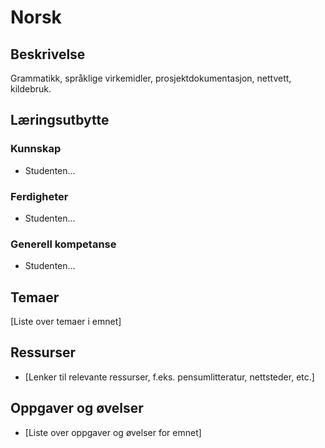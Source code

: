 # Norsk

## Beskrivelse

Grammatikk, språklige virkemidler, prosjektdokumentasjon, nettvett, kildebruk.

## Læringsutbytte

### Kunnskap
* Studenten...

### Ferdigheter
* Studenten...

### Generell kompetanse
* Studenten...

## Temaer

[Liste over temaer i emnet]

## Ressurser

*   [Lenker til relevante ressurser, f.eks. pensumlitteratur, nettsteder, etc.]

## Oppgaver og øvelser

*   [Liste over oppgaver og øvelser for emnet]
